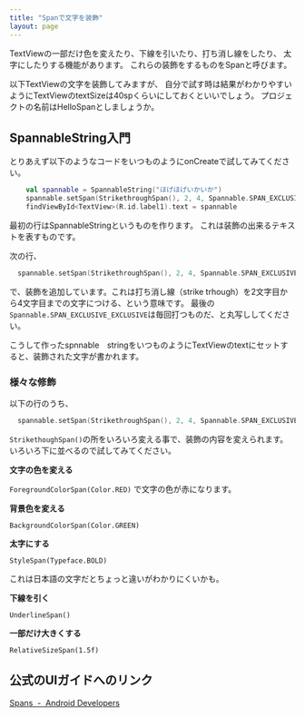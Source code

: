 ```yaml
---
title: "Spanで文字を装飾"
layout: page
---
```

TextViewの一部だけ色を変えたり、下線を引いたり、打ち消し線をしたり、
太字にしたりする機能があります。
これらの装飾をするものをSpanと呼びます。

以下TextViewの文字を装飾してみますが、
自分で試す時は結果がわかりやすいようにTextViewのtextSizeは40spくらいにしておくといいでしょう。
プロジェクトの名前はHelloSpanとしましょうか。

## SpannableString入門

とりあえず以下のようなコードをいつものようにonCreateで試してみてください。

```kotlin
    val spannable = SpannableString("ほげほげいかいか")
    spannable.setSpan(StrikethroughSpan(), 2, 4, Spannable.SPAN_EXCLUSIVE_EXCLUSIVE )
    findViewById<TextView>(R.id.label1).text = spannable
```

最初の行はSpannableStringというものを作ります。
これは装飾の出来るテキストを表すものです。

次の行、

```kotlin
  spannable.setSpan(StrikethroughSpan(), 2, 4, Spannable.SPAN_EXCLUSIVE_EXCLUSIVE )
```

で、装飾を追加しています。これは打ち消し線（strike trhough）を2文字目から4文字目までの文字につける、という意味です。
最後の`Spannable.SPAN_EXCLUSIVE_EXCLUSIVE`は毎回打つものだ、と丸写ししてください。

こうして作ったspnnable　stringをいつものようにTextViewのtextにセットすると、装飾された文字が書かれます。

### 様々な修飾

以下の行のうち、

```kotlin
  spannable.setSpan(StrikethroughSpan(), 2, 4, Spannable.SPAN_EXCLUSIVE_EXCLUSIVE )
```

`StrikethoughSpan()`の所をいろいろ変える事で、装飾の内容を変えられます。
いろいろ下に並べるので試してみてください。

**文字の色を変える**

`ForegroundColorSpan(Color.RED)` で文字の色が赤になります。

**背景色を変える**

`BackgroundColorSpan(Color.GREEN)`

**太字にする**

`StyleSpan(Typeface.BOLD)`

これは日本語の文字だとちょっと違いがわかりにくいかも。

**下線を引く**

`UnderlineSpan()`

**一部だけ大きくする**

`RelativeSizeSpan(1.5f)`


## 公式のUIガイドへのリンク

[Spans  -  Android Developers](https://developer.android.com/develop/ui/views/text-and-emoji/spans)